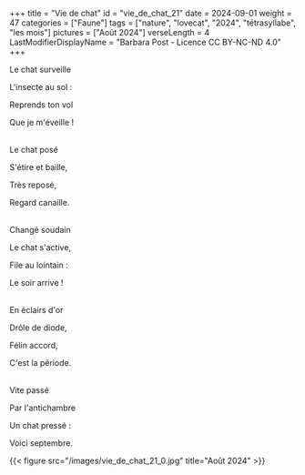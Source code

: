 +++
title = "Vie de chat"
id = "vie_de_chat_21"
date = 2024-09-01
weight = 47
categories = ["Faune"]
tags = ["nature", "lovecat", "2024", "tétrasyllabe", "les mois"]
pictures = ["Août 2024"]
verseLength = 4
LastModifierDisplayName = "Barbara Post - Licence CC BY-NC-ND 4.0"
+++

Le chat surveille

L'insecte au sol :

Reprends ton vol

Que je m'éveille !

 \
Le chat posé

S'étire et baille,

Très reposé,

Regard canaille.

 \
Changé soudain

Le chat s'active,

File au lointain :

Le soir arrive !

 \
En éclairs d'or

Drôle de diode,

Félin accord,

C'est la période.

 \
Vite passé

Par l'antichambre

Un chat pressé :

Voici septembre.

{{< figure src="/images/vie_de_chat_21_0.jpg" title="Août 2024" >}}
